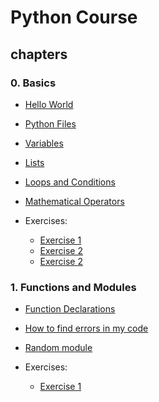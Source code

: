 # Python Course

## chapters

### 0. Basics

- [Hello World](0-Basics/0-hello-world.md)
- [Python Files](0-Basics/1-python-files.md)
- [Variables](0-Basics/2-variables.md)
- [Lists](0-Basics/3-lists.md)
- [Loops and Conditions](0-Basics/4-loops-and-conditions.md)
- [Mathematical Operators](0-Basics/5-mathematical-operators.md)
- Exercises:

  - [Exercise 1](0-Basics/exercises/exercise-1.md)
  - [Exercise 2](0-Basics/exercises/exercise-2.md)
  - [Exercise 2](0-Basics/exercises/exercise-3.md)

### 1. Functions and Modules

- [Function Declarations](1-Functions-and-Modules/0-function-declaration.md)
- [How to find errors in my code](1-Functions-and-Modules/1-how-to-find-errors-in-my-code.md)
- [Random module](1-Functions-and-Modules/2-random.md)
- Exercises:

  - [Exercise 1](1-Functions-and-Modules/exercises/exercise-1.md)
